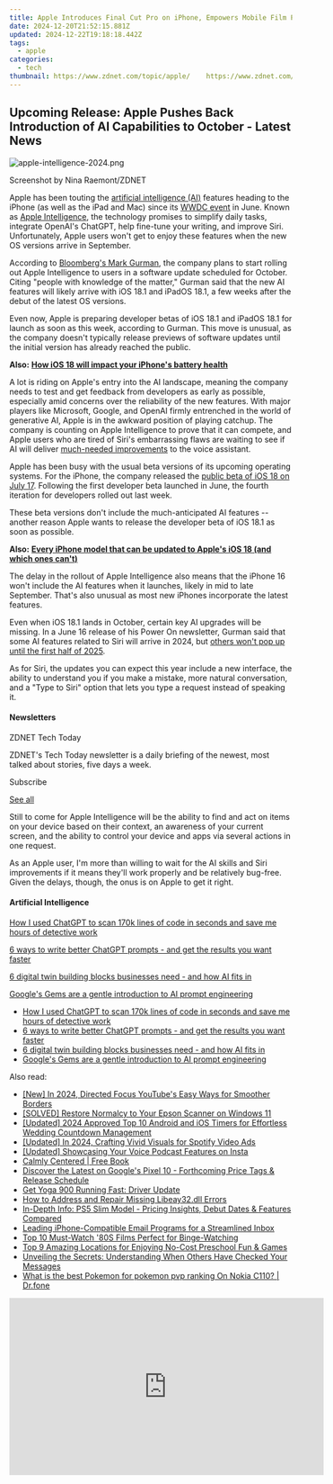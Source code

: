 ```yaml
---
title: Apple Introduces Final Cut Pro on iPhone, Empowers Mobile Film Production | TechNews
date: 2024-12-20T21:52:15.881Z
updated: 2024-12-22T19:18:18.442Z
tags:
  - apple
categories:
  - tech
thumbnail: https://www.zdnet.com/topic/apple/    https://www.zdnet.com/a/img/resize/848914c0a74f837e480f6949c12a3bb897ebdeec/2024/06/21/f9d4bbe0-0890-4033-8c8a-534db025752b/figure-top-final-cut-camera-launches-on-the-iphone.jpg?width=170&height=96&fit=crop&auto=webp
---
```


## Upcoming Release: Apple Pushes Back Introduction of AI Capabilities to October - Latest News

![apple-intelligence-2024.png](https://www.zdnet.com/a/img/resize/cb9730165b1b75faa8bd7ebe54ed5e71d51ac786/2024/06/10/39af91aa-46cc-4b7c-b455-1a5b9129a544/screenshot-2024-06-10-at-2-19-03pm.png?auto=webp&width=1280)

Screenshot by Nina Raemont/ZDNET

Apple has been touting the [artificial intelligence (AI)](https://www.zdnet.com/article/what-is-ai-heres-everything-you-need-to-know-about-artificial-intelligence/) features heading to the iPhone (as well as the iPad and Mac) since its [WWDC event](https://www.zdnet.com/article/everything-apple-will-announce-at-wwdc-today-apple-intelligence-siri-ios-18-more/) in June. Known as [Apple Intelligence](https://www.zdnet.com/article/what-is-apple-intelligence-everything-to-know-about-ai-features-coming-to-iphones-macs-and-ipads/), the technology promises to simplify daily tasks, integrate OpenAI's ChatGPT, help fine-tune your writing, and improve Siri. Unfortunately, Apple users won't get to enjoy these features when the new OS versions arrive in September.

According to [Bloomberg's Mark Gurman](https://www.bloomberg.com/news/articles/2024-07-28/apple-intelligence-to-miss-initial-release-of-upcoming-ios-18-ipados-overhauls), the company plans to start rolling out Apple Intelligence to users in a software update scheduled for October. Citing "people with knowledge of the matter," Gurman said that the new AI features will likely arrive with iOS 18.1 and iPadOS 18.1, a few weeks after the debut of the latest OS versions.

Even now, Apple is preparing developer betas of iOS 18.1 and iPadOS 18.1 for launch as soon as this week, according to Gurman. This move is unusual, as the company doesn't typically release previews of software updates until the initial version has already reached the public.

**Also:** [**How iOS 18 will impact your iPhone's battery health**](https://www.zdnet.com/article/how-ios-18-will-impact-your-iphones-battery-health-and-what-you-can-do-about-it/)

A lot is riding on Apple's entry into the AI landscape, meaning the company needs to test and get feedback from developers as early as possible, especially amid concerns over the reliability of the new features. With major players like Microsoft, Google, and OpenAI firmly entrenched in the world of generative AI, Apple is in the awkward position of playing catchup. The company is counting on Apple Intelligence to prove that it can compete, and Apple users who are tired of Siri's embarrassing flaws are waiting to see if AI will deliver [much-needed improvements](https://www.zdnet.com/article/apple-intelligence-will-improve-siri-in-2024-but-dont-expect-most-updates-until-2025/) to the voice assistant.

Apple has been busy with the usual beta versions of its upcoming operating systems. For the iPhone, the company released the [public beta of iOS 18 on July 17](https://www.zdnet.com/article/you-can-download-ios-18-public-beta-on-iphone-right-now-heres-how-and-which-models-support-it/). Following the first developer beta launched in June, the fourth iteration for developers rolled out last week.

These beta versions don't include the much-anticipated AI features -- another reason Apple wants to release the developer beta of iOS 18.1 as soon as possible.

**Also:** [**Every iPhone model that can be updated to Apple's iOS 18 (and which ones can't)**](https://www.zdnet.com/article/every-iphone-model-that-can-be-updated-to-apples-new-ios-18-public-beta-and-which-ones-cant/)

The delay in the rollout of Apple Intelligence also means that the iPhone 16 won't include the AI features when it launches, likely in mid to late September. That's also unusual as most new iPhones incorporate the latest features.

Even when iOS 18.1 lands in October, certain key AI upgrades will be missing. In a June 16 release of his Power On newsletter, Gurman said that some AI features related to Siri will arrive in 2024, but [others won't pop up until the first half of 2025](https://www.zdnet.com/article/apple-intelligence-will-improve-siri-in-2024-but-dont-expect-most-updates-until-2025/).

As for Siri, the updates you can expect this year include a new interface, the ability to understand you if you make a mistake, more natural conversation, and a "Type to Siri" option that lets you type a request instead of speaking it. 

#### Newsletters

ZDNET Tech Today

ZDNET's Tech Today newsletter is a daily briefing of the newest, most talked about stories, five days a week.

 Subscribe

[See all](https://www.zdnet.com/newsletters/)

Still to come for Apple Intelligence will be the ability to find and act on items on your device based on their context, an awareness of your current screen, and the ability to control your device and apps via several actions in one request.

As an Apple user, I'm more than willing to wait for the AI skills and Siri improvements if it means they'll work properly and be relatively bug-free. Given the delays, though, the onus is on Apple to get it right.

#### Artificial Intelligence

[How I used ChatGPT to scan 170k lines of code in seconds and save me hours of detective work](https://www.zdnet.com/article/how-chatgpt-scanned-170k-lines-of-code-in-seconds-and-saved-me-hours-of-work/ "How I used ChatGPT to scan 170k lines of code in seconds and save me hours of detective work")

[6 ways to write better ChatGPT prompts - and get the results you want faster](https://www.zdnet.com/article/6-ways-to-write-better-chatgpt-prompts-and-get-the-results-you-want-faster/ "6 ways to write better ChatGPT prompts - and get the results you want faster")

[6 digital twin building blocks businesses need - and how AI fits in](https://www.zdnet.com/article/6-digital-twin-building-blocks-businesses-need-and-how-ai-fits-in/ "6 digital twin building blocks businesses need - and how AI fits in")

[Google's Gems are a gentle introduction to AI prompt engineering](https://www.zdnet.com/article/googles-gems-are-a-gentle-introduction-to-ai-prompt-engineering/ "Google's Gems are a gentle introduction to AI prompt engineering")

* [How I used ChatGPT to scan 170k lines of code in seconds and save me hours of detective work](https://www.zdnet.com/article/how-chatgpt-scanned-170k-lines-of-code-in-seconds-and-saved-me-hours-of-work/ "How I used ChatGPT to scan 170k lines of code in seconds and save me hours of detective work")
* [6 ways to write better ChatGPT prompts - and get the results you want faster](https://www.zdnet.com/article/6-ways-to-write-better-chatgpt-prompts-and-get-the-results-you-want-faster/ "6 ways to write better ChatGPT prompts - and get the results you want faster")
* [6 digital twin building blocks businesses need - and how AI fits in](https://www.zdnet.com/article/6-digital-twin-building-blocks-businesses-need-and-how-ai-fits-in/ "6 digital twin building blocks businesses need - and how AI fits in")
* [Google's Gems are a gentle introduction to AI prompt engineering](https://www.zdnet.com/article/googles-gems-are-a-gentle-introduction-to-ai-prompt-engineering/ "Google's Gems are a gentle introduction to AI prompt engineering")

<ins class="adsbygoogle"
     style="display:block"
     data-ad-format="autorelaxed"
     data-ad-client="ca-pub-7571918770474297"
     data-ad-slot="1223367746"></ins>

<ins class="adsbygoogle"
     style="display:block"
     data-ad-client="ca-pub-7571918770474297"
     data-ad-slot="8358498916"
     data-ad-format="auto"
     data-full-width-responsive="true"></ins>

<span class="atpl-alsoreadstyle">Also read:</span>
<div><ul>
<li><a href="https://youtube-sure.techidaily.com/n-2024-directed-focus-youtubes-easy-ways-for-smoother-borders/"><u>[New] In 2024, Directed Focus YouTube's Easy Ways for Smoother Borders</u></a></li>
<li><a href="https://sound-issues.techidaily.com/solved-restore-normalcy-to-your-epson-scanner-on-windows-11/"><u>[SOLVED] Restore Normalcy to Your Epson Scanner on Windows 11</u></a></li>
<li><a href="https://article-helps.techidaily.com/updated-2024-approved-top-10-android-and-ios-timers-for-effortless-wedding-countdown-management/"><u>[Updated] 2024 Approved Top 10 Android and iOS Timers for Effortless Wedding Countdown Management</u></a></li>
<li><a href="https://vimeo-videos.techidaily.com/updated-in-2024-crafting-vivid-visuals-for-spotify-video-ads/"><u>[Updated] In 2024, Crafting Vivid Visuals for Spotify Video Ads</u></a></li>
<li><a href="https://extra-support.techidaily.com/updated-showcasing-your-voice-podcast-features-on-insta/"><u>[Updated] Showcasing Your Voice Podcast Features on Insta</u></a></li>
<li><a href="https://novels-ebooks.techidaily.com/211017941-9798987021910-calmly-centered/"><u>Calmly Centered | Free Book</u></a></li>
<li><a href="https://techtrends.techidaily.com/discover-the-latest-on-googles-pixel-10-forthcoming-price-tags-and-release-schedule/"><u>Discover the Latest on Google's Pixel 10 - Forthcoming Price Tags & Release Schedule</u></a></li>
<li><a href="https://driver-install.techidaily.com/get-yoga-900-running-fast-driver-update/"><u>Get Yoga 900 Running Fast: Driver Update</u></a></li>
<li><a href="https://techtrends.techidaily.com/how-to-address-and-repair-missing-libeay32dll-errors/"><u>How to Address and Repair Missing Libeay32.dll Errors</u></a></li>
<li><a href="https://techtrends.techidaily.com/in-depth-info-ps5-slim-model-pricing-insights-debut-dates-and-features-compared/"><u>In-Depth Info: PS5 Slim Model - Pricing Insights, Debut Dates & Features Compared</u></a></li>
<li><a href="https://techtrends.techidaily.com/leading-iphone-compatible-email-programs-for-a-streamlined-inbox/"><u>Leading iPhone-Compatible Email Programs for a Streamlined Inbox</u></a></li>
<li><a href="https://techtrends.techidaily.com/top-10-must-watch-80s-films-perfect-for-binge-watching/"><u>Top 10 Must-Watch '80S Films Perfect for Binge-Watching</u></a></li>
<li><a href="https://techtrends.techidaily.com/top-9-amazing-locations-for-enjoying-no-cost-preschool-fun-and-games/"><u>Top 9 Amazing Locations for Enjoying No-Cost Preschool Fun & Games</u></a></li>
<li><a href="https://techtrends.techidaily.com/unveiling-the-secrets-understanding-when-others-have-checked-your-messages/"><u>Unveiling the Secrets: Understanding When Others Have Checked Your Messages</u></a></li>
<li><a href="https://android-pokemon-go.techidaily.com/what-is-the-best-pokemon-for-pokemon-pvp-ranking-on-nokia-c110-drfone-by-drfone-virtual-android/"><u>What is the best Pokemon for pokemon pvp ranking On Nokia C110? | Dr.fone</u></a></li>
</ul></div>

<!-- affiliate ads begin -->
<iframe width="560" height="315" src="https://www.youtube.com/embed/qbuund2HKOQ?si=NaGHqIrx8hSL7gWV" title="YouTube video player" frameborder="0" allow="accelerometer; autoplay; clipboard-write; encrypted-media; gyroscope; picture-in-picture; web-share" referrerpolicy="strict-origin-when-cross-origin" allowfullscreen></iframe>
<!-- affiliate ads end -->

